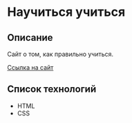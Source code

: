 # Научиться учиться

## Описание
Сайт о том, как правильно учиться.

[Ссылка на сайт](https://yuliya143.github.io/how-to-learn/)

## Список технологий
* HTML
* CSS
